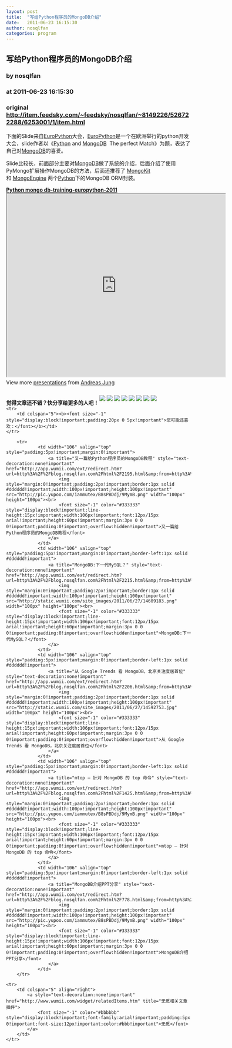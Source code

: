 ```yaml
---
layout: post
title:  "写给Python程序员的MongoDB介绍"
date:   2011-06-23 16:15:30
author: nosqlfan
categories: program
---
```


## 写给Python程序员的MongoDB介绍
### by nosqlfan
### at 2011-06-23 16:15:30
### original <http://item.feedsky.com/~feedsky/nosqlfan/~8149226/526722288/6253001/1/item.html>

<p>下面的Slide来自<a href="http://ep2011.europython.eu/">EuroPython</a>大会，<span><a href="http://blog.nosqlfan.com/tags/europython" title="查看 EuroPython 的全部文章">EuroPython</a></span>是一个在欧洲举行的python开发大会，slide作者以《<span><a href="http://blog.nosqlfan.com/tags/python" title="查看 Python 的全部文章">Python</a></span> and <span><a href="http://blog.nosqlfan.com/tags/mongodb" title="查看 MongoDB 的全部文章">MongoDB</a></span>  The perfect Match》为题，表达了自己对<span><a href="http://blog.nosqlfan.com/tags/mongodb" title="查看 MongoDB 的全部文章">MongoDB</a></span>的喜爱。</p>
<p>Slide比较长，前面部分主要对<span><a href="http://blog.nosqlfan.com/tags/mongodb" title="查看 MongoDB 的全部文章">MongoDB</a></span>做了系统的介绍，后面介绍了使用PyMongo扩展操作MongoDB的方法，后面还推荐了 <a href="http://flask.pocoo.org/docs/patterns/mongokit/">MongoKit</a> 和 <a href="http://mongoengine.org/">MongoEngine</a> 两个<span><a href="http://blog.nosqlfan.com/tags/python" title="查看 Python 的全部文章">Python</a></span>下的MongoDB ORM封装。</p>
<div style="width:595px"><strong><a title="Python mongo db-training-europython-2011" href="http://www.slideshare.net/ajung/python-mongo-dbtrainingeuropython2011">Python mongo db-training-europython-2011</a></strong> <iframe src="http://reader.googleusercontent.com/reader/embediframe?src=http://static.slidesharecdn.com/swf/ssplayer2.swf?doc%3Dpython-mongodb-training-europython-2011-110620230438-phpapp02%26stripped_title%3Dpython-mongo-dbtrainingeuropython2011%26userName%3Dajung&amp;width=595&amp;height=497" width="595" height="497"></iframe>
<div style="padding:5px 0 12px">View more <a href="http://www.slideshare.net/">presentations</a> from <a href="http://www.slideshare.net/ajung">Andreas Jung</a></div>
</div>
<p style="font-weight:bold"><span style="padding-top:10px;float:left">觉得文章还不错？快分享给更多的人吧！</span><a href="http://twitter.com/share?url=http%3A%2F%2Fblog.nosqlfan.com%2Fhtml%2F2153.html&amp;text=%E5%86%99%E7%BB%99Python%E7%A8%8B%E5%BA%8F%E5%91%98%E7%9A%84MongoDB%E4%BB%8B%E7%BB%8D%20@nosqlfan" title="Twitter" style="text-decoration:none;margin:2px"><img src="http://pic.yupoo.com/iammutex/B8hVKEJk/ga3Zw.png"></a><a href="http://v.t.sina.com.cn/share/share.php?title=%E5%86%99%E7%BB%99Python%E7%A8%8B%E5%BA%8F%E5%91%98%E7%9A%84MongoDB%E4%BB%8B%E7%BB%8D%20@nosqlfan%20&amp;url=http%3A%2F%2Fblog.nosqlfan.com%2Fhtml%2F2153.html" title="新浪微博" style="text-decoration:none;margin:2px"><img src="http://pic.yupoo.com/iammutex/B8hVKrzm/b6giQ.png"></a><a href="http://v.t.qq.com/share/share.php?title=%E5%86%99%E7%BB%99Python%E7%A8%8B%E5%BA%8F%E5%91%98%E7%9A%84MongoDB%E4%BB%8B%E7%BB%8D%20@nosqlfan%20&amp;url=http%3A%2F%2Fblog.nosqlfan.com%2Fhtml%2F2153.html" title="腾讯微博" style="text-decoration:none;margin:2px"><img src="http://pic.yupoo.com/iammutex/B8hVJX6o/HMY8k.png"></a><a href="http://sns.qzone.qq.com/cgi-bin/qzshare/cgi_qzshare_onekey?title=%E5%86%99%E7%BB%99Python%E7%A8%8B%E5%BA%8F%E5%91%98%E7%9A%84MongoDB%E4%BB%8B%E7%BB%8D%20@nosqlfan%20&amp;url=http%3A%2F%2Fblog.nosqlfan.com%2Fhtml%2F2153.html" title="QQ空间" style="text-decoration:none;margin:2px"><img src="http://pic.yupoo.com/iammutex/B8hVJSKI/6hVj7.png"></a><a href="http://www.douban.com/recommend/?url=http%3A%2F%2Fblog.nosqlfan.com%2Fhtml%2F2153.html&amp;title=%E5%86%99%E7%BB%99Python%E7%A8%8B%E5%BA%8F%E5%91%98%E7%9A%84MongoDB%E4%BB%8B%E7%BB%8D%20@nosqlfan" title="豆瓣9点" style="text-decoration:none;margin:2px"><img src="http://pic.yupoo.com/iammutex/B8hVJrri/SB2B.png"></a><a href="http://xianguo.com/service/submitdigg?link=http%3A%2F%2Fblog.nosqlfan.com%2Fhtml%2F2153.html&amp;title=%E5%86%99%E7%BB%99Python%E7%A8%8B%E5%BA%8F%E5%91%98%E7%9A%84MongoDB%E4%BB%8B%E7%BB%8D%20@nosqlfan%20&amp;content=utf-8" title="鲜果" style="text-decoration:none;margin:2px"><img src="http://pic.yupoo.com/iammutex/B8hVJ4v4/3CHaH.png"></a><a href="http://share.renren.com/share/buttonshare.do?link=http%3A%2F%2Fblog.nosqlfan.com%2Fhtml%2F2153.html" title="人人网" style="text-decoration:none;margin:2px"><img src="http://pic.yupoo.com/iammutex/B8hVI86k/1yDki.png"></a><a href="http://www.facebook.com/sharer.php?u=http%3A%2F%2Fblog.nosqlfan.com%2Fhtml%2F2153.html&amp;title=%E5%86%99%E7%BB%99Python%E7%A8%8B%E5%BA%8F%E5%91%98%E7%9A%84MongoDB%E4%BB%8B%E7%BB%8D%20@nosqlfan" title="FaceBook" style="text-decoration:none;margin:2px"><img src="http://pic.yupoo.com/iammutex/B8hVHr67/ftAKQ.png"></a></p>
<table cellspacing="0" cellpadding="3" border="0" style="clear:both">
    
    <tr>
        <td colspan="5"><b><font size="-1" style="display:block!important;padding:20px 0 5px!important">您可能还喜欢：</font></b></td>
    </tr>
    
        <tr>
                <td width="106" valign="top" style="padding:5px!important;margin:0!important">
                    <a title="又一篇给Python程序员的MongoDB教程" style="text-decoration:none!important" href="http://app.wumii.com/ext/redirect.htm?url=http%3A%2F%2Fblog.nosqlfan.com%2Fhtml%2F2195.html&amp;from=http%3A%2F%2Fblog.nosqlfan.com%2Fhtml%2F2153.html">
                        <img style="margin:0!important;padding:2px!important;border:1px solid #dddddd!important;width:100px!important;height:100px!important" src="http://pic.yupoo.com/iammutex/B8sPBDdj/9MymB.png" width="100px" height="100px"><br>
                        <font size="-1" color="#333333" style="display:block!important;line-height:15px!important;width:106px!important;font:12px/15px arial!important;height:60px!important;margin:3px 0 0 0!important;padding:0!important;overflow:hidden!important">又一篇给Python程序员的MongoDB教程</font>
                    </a>
                </td>
                <td width="106" valign="top" style="padding:5px!important;margin:0!important;border-left:1px solid #dddddd!important">
                    <a title="MongoDB:下一代MySQL？" style="text-decoration:none!important" href="http://app.wumii.com/ext/redirect.htm?url=http%3A%2F%2Fblog.nosqlfan.com%2Fhtml%2F2215.html&amp;from=http%3A%2F%2Fblog.nosqlfan.com%2Fhtml%2F2153.html">
                        <img style="margin:0!important;padding:2px!important;border:1px solid #dddddd!important;width:100px!important;height:100px!important" src="http://static.wumii.com/site_images/2011/06/27/14609183.png" width="100px" height="100px"><br>
                        <font size="-1" color="#333333" style="display:block!important;line-height:15px!important;width:106px!important;font:12px/15px arial!important;height:60px!important;margin:3px 0 0 0!important;padding:0!important;overflow:hidden!important">MongoDB:下一代MySQL？</font>
                    </a>
                </td>
                <td width="106" valign="top" style="padding:5px!important;margin:0!important;border-left:1px solid #dddddd!important">
                    <a title="从 Google Trends 看 MongoDB，北京关注度居首位" style="text-decoration:none!important" href="http://app.wumii.com/ext/redirect.htm?url=http%3A%2F%2Fblog.nosqlfan.com%2Fhtml%2F2206.html&amp;from=http%3A%2F%2Fblog.nosqlfan.com%2Fhtml%2F2153.html">
                        <img style="margin:0!important;padding:2px!important;border:1px solid #dddddd!important;width:100px!important;height:100px!important" src="http://static.wumii.com/site_images/2011/06/27/14592753.jpg" width="100px" height="100px"><br>
                        <font size="-1" color="#333333" style="display:block!important;line-height:15px!important;width:106px!important;font:12px/15px arial!important;height:60px!important;margin:3px 0 0 0!important;padding:0!important;overflow:hidden!important">从 Google Trends 看 MongoDB，北京关注度居首位</font>
                    </a>
                </td>
                <td width="106" valign="top" style="padding:5px!important;margin:0!important;border-left:1px solid #dddddd!important">
                    <a title="mtop – 针对 MongoDB 的 top 命令" style="text-decoration:none!important" href="http://app.wumii.com/ext/redirect.htm?url=http%3A%2F%2Fblog.nosqlfan.com%2Fhtml%2F1425.html&amp;from=http%3A%2F%2Fblog.nosqlfan.com%2Fhtml%2F2153.html">
                        <img style="margin:0!important;padding:2px!important;border:1px solid #dddddd!important;width:100px!important;height:100px!important" src="http://pic.yupoo.com/iammutex/B8sPBDdj/9MymB.png" width="100px" height="100px"><br>
                        <font size="-1" color="#333333" style="display:block!important;line-height:15px!important;width:106px!important;font:12px/15px arial!important;height:60px!important;margin:3px 0 0 0!important;padding:0!important;overflow:hidden!important">mtop – 针对 MongoDB 的 top 命令</font>
                    </a>
                </td>
                <td width="106" valign="top" style="padding:5px!important;margin:0!important;border-left:1px solid #dddddd!important">
                    <a title="MongoDB介绍PPT分享" style="text-decoration:none!important" href="http://app.wumii.com/ext/redirect.htm?url=http%3A%2F%2Fblog.nosqlfan.com%2Fhtml%2F778.html&amp;from=http%3A%2F%2Fblog.nosqlfan.com%2Fhtml%2F2153.html">
                        <img style="margin:0!important;padding:2px!important;border:1px solid #dddddd!important;width:100px!important;height:100px!important" src="http://pic.yupoo.com/iammutex/B8sPBDdj/9MymB.png" width="100px" height="100px"><br>
                        <font size="-1" color="#333333" style="display:block!important;line-height:15px!important;width:106px!important;font:12px/15px arial!important;height:60px!important;margin:3px 0 0 0!important;padding:0!important;overflow:hidden!important">MongoDB介绍PPT分享</font>
                    </a>
                </td>
        </tr>
    
    <tr>
        <td colspan="5" align="right">
            <a style="text-decoration:none!important" href="http://www.wumii.com/widget/relatedItems.htm" title="无觅相关文章插件">
                <font size="-1" color="#bbbbbb" style="display:block!important;font-family:arial!important;padding:5px 0!important;font-size:12px!important;color:#bbb!important">无觅</font>
            </a>
        </td>
    </tr>
</table><img src="http://www1.feedsky.com/t1/526722288/nosqlfan/feedsky/s.gif?r=http://item.feedsky.com/~feedsky/nosqlfan/~8149226/526722288/6253001/1/item.html" border="0" height="0" width="0">